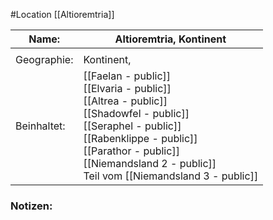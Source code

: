 #Location [[Altioremtria]]

| Name:       | Altioremtria, Kontinent                                                                                                                                                                                                                            |
| ----------- | -------------------------------------------------------------------------------------------------------------------------------------------------------------------------------------------------------------------------------------------------- |
|             |                                                                                                                                                                                                                                                    |
| Geographie: | Kontinent,                                                                                                                                                                                                                                         |
| Beinhaltet: | [[Faelan - public]]<br>[[Elvaria - public]]<br>[[Altrea - public]]<br>[[Shadowfel - public]]<br>[[Seraphel - public]]<br>[[Rabenklippe - public]]<br>[[Parathor - public]]<br>[[Niemandsland 2 - public]]<br> Teil vom [[Niemandsland 3 - public]] |
### Notizen: